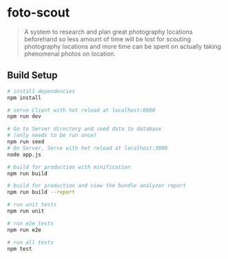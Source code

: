 # foto-scout

> A system to research and plan great photography locations beforehand so less amount of time will be lost for scouting photography locations and more time can be spent on actually taking phenomenal photos on location.

## Build Setup

``` bash
# install dependencies
npm install

# serve Client with hot reload at localhost:8080
npm run dev

# Go to Server directory and seed data to database
# (only needs to be run once)
npm run seed
# On Server, Serve with hot reload at localhost:3000
node app.js

# build for production with minification
npm run build

# build for production and view the bundle analyzer report
npm run build --report

# run unit tests
npm run unit

# run e2e tests
npm run e2e

# run all tests
npm test
```
